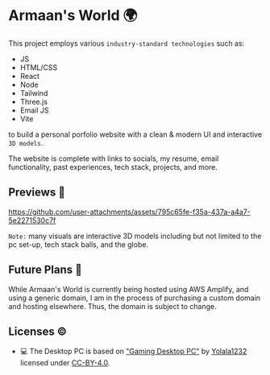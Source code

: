 # Armaan's World :earth_africa:

This project employs various `industry-standard technologies` such as:

* JS 
* HTML/CSS
* React
* Node
* Tailwind
* Three.js
* Email JS
* Vite

to build a personal porfolio website with a clean & modern UI and interactive `3D models`.

The website is complete with links to socials, my resume, email functionality, past experiences, tech stack, projects, and more.

## Previews :eyes: 

https://github.com/user-attachments/assets/795c65fe-f35a-437a-a4a7-5e2271530c7f

`Note:` many visuals are interactive 3D models including but not limited to the pc set-up, tech stack balls, and the globe.


## Future Plans :crystal_ball:

While Armaan's World is currently being hosted using AWS Amplify, and using a generic domain, I am in the process of purchasing a custom domain and hosting elsewhere. Thus, the domain is subject to change.

## Licenses :copyright:

* :computer: The Desktop PC is based on ["Gaming Desktop PC"](https://sketchfab.com/3d-models/gaming-desktop-pc-d1d8282c9916438091f11aeb28787b66) by [Yolala1232](https://sketchfab.com/Yolala1232) licensed under [CC-BY-4.0](http://creativecommons.org/licenses/by/4.0/).